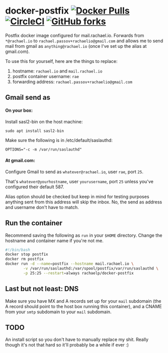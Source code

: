 # docker-postfix [![Docker Pulls](https://img.shields.io/docker/pulls/rachaelp/docker-postfix.svg?maxAge=2592000)](https://hub.docker.com/r/rachaelp/docker-postfix) [![CircleCI](https://img.shields.io/circleci/project/rachael/docker-postfix.svg?maxAge=2592000)](https://circleci.com/gh/rachael/docker-postfix) [![GitHub forks](https://img.shields.io/github/forks/rachael/docker-postfix.svg?style=social&label=Fork&maxAge=2592000)](https://github.com/rachael/docker-postfix)

Postfix docker image configured for mail.rachael.io. Forwards from `*@rachael.io` to `rachael.passov+rachaelio@gmail.com` and allows me to send mail from gmail as `anything@rachael.io` (once I've set up the alias at gmail.com).

To use this for yourself, here are the things to replace:
  1. hostname: `rachael.io` and `mail.rachael.io`
  2. postfix container username: `rae`
  3. forwarding address: `rachael.passov+rachaelio@gmail.com`

## Gmail send as

#### On your box:

Install sasl2-bin on the host machine:
```
sudo apt install sasl2-bin
```

Make sure the following is in /etc/default/saslauthd:
```
OPTIONS="-c -m /var/run/saslauthd"
```

#### At gmail.com:

Configure Gmail to send as `whatever@rachael.io`, user `rae`, port `25`.

That's `whatever@yourhostname`, user `yourusername`, port `25` unless you've configured their default 587.

Alias option should be checked but keep in mind for testing purposes anything sent from this address will skip the inbox. No, the send as address and username don't have to match.

## Run the container

Recommend saving the following as `run` in your `$HOME` directory.
Change the hostname and container name if you're not me.
```bash
#!/bin/bash
docker stop postfix
docker rm postfix
docker run -d --name=postfix --hostname mail.rachael.io \
        -v /var/run/saslauthd:/var/spool/postfix/var/run/saslauthd \
        -p 25:25 --restart=always rachaelp/docker-postfix
```

## Last but not least: DNS

Make sure you have MX and A records set up for your `mail` subdomain (the A record should point to the host box running this container), and a CNAME from your `smtp` subdomain to your `mail` subdomain.

## TODO

An install script so you don't have to manually replace my shit. Really though it's not that hard so it'll probably be a while if ever :)
